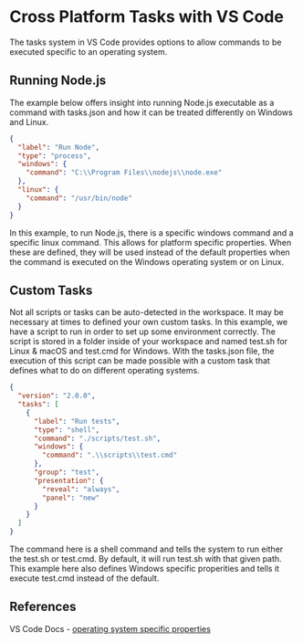 # Cross Platform Tasks with VS Code

The tasks system in VS Code provides options to allow commands to be executed specific to an operating system.

## Running Node.js

The example below offers insight into running Node.js executable as a command with tasks.json and how it can be treated differently on Windows and Linux.

```json
{
  "label": "Run Node",
  "type": "process",
  "windows": {
    "command": "C:\\Program Files\\nodejs\\node.exe"
  },
  "linux": {
    "command": "/usr/bin/node"
  }
}
```

In this example, to run Node.js, there is a specific windows command and a specific linux command. This allows for platform specific properties. When these are defined, they will be used instead of the default properties when the command is executed on the Windows operating system or on Linux.

## Custom Tasks

Not all scripts or tasks can be auto-detected in the workspace. It may be necessary at times to defined your own custom tasks. In this example, we have a script to run in order to set up some environment correctly. The script is stored in a folder inside of your workspace and named test.sh for Linux & macOS and test.cmd for Windows. With the tasks.json file, the execution of this script can be made possible with a custom task that defines what to do on different operating systems.

```json
{
  "version": "2.0.0",
  "tasks": [
    {
      "label": "Run tests",
      "type": "shell",
      "command": "./scripts/test.sh",
      "windows": {
        "command": ".\\scripts\\test.cmd"
      },
      "group": "test",
      "presentation": {
        "reveal": "always",
        "panel": "new"
      }
    }
  ]
}

```

The command here is a shell command and tells the system to run either the test.sh or test.cmd. By default, it will run test.sh with that given path. This example here also defines Windows specific properities and tells it execute test.cmd instead of the default.

## References

VS Code Docs - [operating system specific properties](https://vscode-docs.readthedocs.io/en/stable/editor/tasks/#operating-system-specific-properties)
